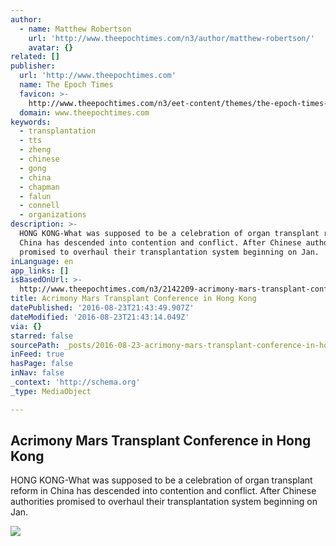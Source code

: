 ```yaml
---
author:
  - name: Matthew Robertson
    url: 'http://www.theepochtimes.com/n3/author/matthew-robertson/'
    avatar: {}
related: []
publisher:
  url: 'http://www.theepochtimes.com'
  name: The Epoch Times
  favicon: >-
    http://www.theepochtimes.com/n3/eet-content/themes/the-epoch-times-3/images/etfavicon.ico
  domain: www.theepochtimes.com
keywords:
  - transplantation
  - tts
  - zheng
  - chinese
  - gong
  - china
  - chapman
  - falun
  - connell
  - organizations
description: >-
  HONG KONG-What was supposed to be a celebration of organ transplant reform in
  China has descended into contention and conflict. After Chinese authorities
  promised to overhaul their transplantation system beginning on Jan.
inLanguage: en
app_links: []
isBasedOnUrl: >-
  http://www.theepochtimes.com/n3/2142209-acrimony-mars-transplant-conference-in-hong-kong/
title: Acrimony Mars Transplant Conference in Hong Kong
datePublished: '2016-08-23T21:43:49.907Z'
dateModified: '2016-08-23T21:43:14.049Z'
via: {}
starred: false
sourcePath: _posts/2016-08-23-acrimony-mars-transplant-conference-in-hong-kong.md
inFeed: true
hasPage: false
inNav: false
_context: 'http://schema.org'
_type: MediaObject

---
```

<article style=""><h1>Acrimony Mars Transplant Conference in Hong Kong</h1><p>HONG KONG-What was supposed to be a celebration of organ transplant reform in China has descended into contention and conflict. After Chinese authorities promised to overhaul their transplantation system beginning on Jan.</p><img src="http://www.theepochtimes.com/n3/eet-content/uploads/2016/08/20/147171154736-674x449.png" /></article>